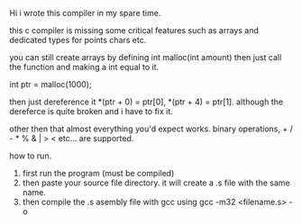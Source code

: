 Hi i wrote this compiler in my spare time. 

this c compiler is missing some critical features such as arrays and dedicated types for points chars etc. 

you can still create arrays by defining int malloc(int amount) then just call the function and making a int equal to it.

int ptr = malloc(1000);

then just dereference it *(ptr + 0) = ptr[0], *(ptr + 4) = ptr[1]. although the dereferce is quite broken and i have to fix it.


other then that almost everything you'd expect works. binary operations, + / - * % & | > < etc... are supported. 


how to run.

1. first run the program (must be compiled) 
2. then paste your source file directory. it will create a .s file with the same name.
3. then compile the .s asembly file with gcc using gcc -m32 <filename.s> -o <your desired output name>
